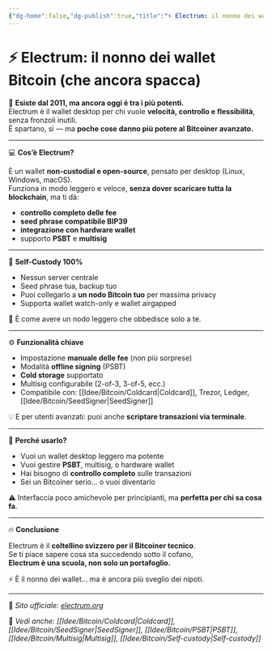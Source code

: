 ```yaml
---
{"dg-home":false,"dg-publish":true,"title":"⚡ Electrum: il nonno dei wallet Bitcoin (che ancora spacca)","tags":["Bitcoin","Wallet","Electrum","Desktop","SelfCustody","PSBT"],"date":"2025-07-09","permalink":"/idee/bitcoin/electrum/","dgPassFrontmatter":true}
---
```



# ⚡ Electrum: il nonno dei wallet Bitcoin (che ancora spacca)

📜 **Esiste dal 2011, ma ancora oggi è tra i più potenti.**  
Electrum è il wallet desktop per chi vuole **velocità, controllo e flessibilità**, senza fronzoli inutili.  
È spartano, sì — ma **poche cose danno più potere al Bitcoiner avanzato.**

---

💻 **Cos’è Electrum?**

È un wallet **non-custodial e open-source**, pensato per desktop (Linux, Windows, macOS).  
Funziona in modo leggero e veloce, **senza dover scaricare tutta la blockchain**, ma ti dà:
- **controllo completo delle fee**
- **seed phrase compatibile BIP39**
- **integrazione con hardware wallet**
- supporto **PSBT** e **multisig**

---

🔐 **Self-Custody 100%**

- Nessun server centrale
- Seed phrase tua, backup tuo
- Puoi collegarlo a **un nodo Bitcoin tuo** per massima privacy
- Supporta wallet watch-only e wallet airgapped

🎯 È come avere un nodo leggero che obbedisce solo a te.

---

⚙️ **Funzionalità chiave**

- Impostazione **manuale delle fee** (non più sorprese)  
- Modalità **offline signing** (PSBT)  
- **Cold storage** supportato  
- Multisig configurabile (2-of-3, 3-of-5, ecc.)  
- Compatibile con: [[Idee/Bitcoin/Coldcard\|Coldcard]], Trezor, Ledger, [[Idee/Bitcoin/SeedSigner\|SeedSigner]]

💡 E per utenti avanzati: puoi anche **scriptare transazioni via terminale**.

---

🧠 **Perché usarlo?**

- Vuoi un wallet desktop leggero ma potente  
- Vuoi gestire **PSBT**, multisig, o hardware wallet  
- Hai bisogno di **controllo completo** sulle transazioni  
- Sei un Bitcoiner serio… o vuoi diventarlo

⚠️ Interfaccia poco amichevole per principianti, ma **perfetta per chi sa cosa fa**.

---

🔥 **Conclusione**

Electrum è il **coltellino svizzero per il Bitcoiner tecnico**.  
Se ti piace sapere cosa sta succedendo sotto il cofano,  
**Electrum è una scuola, non solo un portafoglio.**

⚡ È il nonno dei wallet… ma è ancora più sveglio dei nipoti.

---

🔗 _Sito ufficiale: [electrum.org](https://electrum.org)_

📎 _Vedi anche: [[Idee/Bitcoin/Coldcard\|Coldcard]], [[Idee/Bitcoin/SeedSigner\|SeedSigner]], [[Idee/Bitcoin/PSBT\|PSBT]], [[Idee/Bitcoin/Multisig\|Multisig]], [[Idee/Bitcoin/Self-custody\|Self-custody]]_